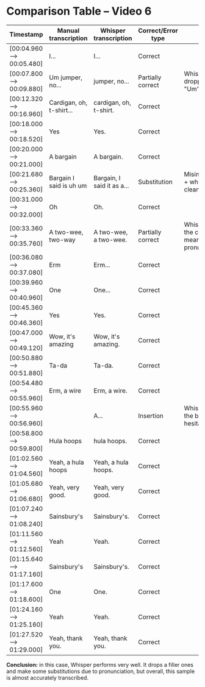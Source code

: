 # Comparison Table – Video 6

| Timestamp               | Manual transcription         | Whisper transcription         | Correct/Error type     | Notes                                                                 |
|------------------------|------------------------------|-------------------------------|------------------------|-----------------------------------------------------------------------|
| [00:04.960 --> 00:05.480] | I...                          | I...                           | Correct                |                                                                       |
| [00:07.800 --> 00:09.880] | Um jumper, no...              | jumper, no...                  | Partially correct      | Whisper dropped filler "Um"                                          |
| [00:12.320 --> 00:16.960] | Cardigan, oh, t-shirt...      | cardigan, oh, t-shirt.         | Correct                |                                                                       |
| [00:18.000 --> 00:18.520] | Yes                           | Yes.                           | Correct                |                                                                       |
| [00:20.000 --> 00:21.000] | A bargain                     | A bargain.                     | Correct                |                                                                       |
| [00:21.680 --> 00:25.360] | Bargain I said is uh um       | Bargain, I said it as a...     | Substitution           | Misinterpretation + whisper cleaned fillers                          |
| [00:31.000 --> 00:32.000] | Oh                            | Oh.                            | Correct                |                                                                       |
| [00:33.360 --> 00:35.760] | A two-wee, two-way            | A two-wee, a two-wee.          | Partially correct      | Whisper caught the correct meaning despite pronunciation             |
| [00:36.080 --> 00:37.080] | Erm                           | Erm...                         | Correct                |                                                                       |
| [00:39.960 --> 00:40.960] | One                           | One...                         | Correct                |                                                                       |
| [00:45.360 --> 00:46.360] | Yes                           | Yes.                           | Correct                |                                                                       |
| [00:47.000 --> 00:49.120] | Wow, it's amazing             | Wow, it's amazing.             | Correct                |                                                                       |
| [00:50.880 --> 00:51.880] | Ta-da                         | Ta-da.                         | Correct                |                                                                       |
| [00:54.480 --> 00:55.960] | Erm, a wire                   | Erm, a wire.                   | Correct                |                                                                       |
| [00:55.960 --> 00:56.960] |                               | A...                           | Insertion              | Whisper filled the blank with a hesitation                           |
| [00:58.800 --> 00:59.800] | Hula hoops                    | hula hoops.                    | Correct                |                                                                       |
| [01:02.560 --> 01:04.560] | Yeah, a hula hoops            | Yeah, a hula hoops.            | Correct                |                                                                       |
| [01:05.680 --> 01:06.680] | Yeah, very good.              | Yeah, very good.               | Correct                |                                                                       |
| [01:07.240 --> 01:08.240] | Sainsbury's                   | Sainsbury's.                   | Correct                |                                                                       |
| [01:11.560 --> 01:12.560] | Yeah                          | Yeah.                          | Correct                |                                                                       |
| [01:15.640 --> 01:17.160] | Sainsbury's                   | Sainsbury's.                   | Correct                |                                                                       |
| [01:17.600 --> 01:18.600] | One                           | One.                           | Correct                |                                                                       |
| [01:24.160 --> 01:25.160] | Yeah                          | Yeah.                          | Correct                |                                                                       |
| [01:27.520 --> 01:29.000] | Yeah, thank you.              | Yeah, thank you.               | Correct                |                                                                       |

**Conclusion:** in this case, Whisper performs very well. It drops a filler ones and make some substitutions due to pronunciation, but overall, this sample is almost accurately transcribed.